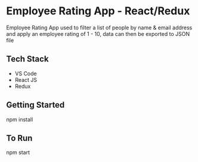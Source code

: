 # Employee Rating App - React/Redux
 Employee Rating App used to filter a list of people by name & email address and apply an employee rating of 1 - 10, data can then be exported to JSON file
 
## Tech Stack

- VS Code
- React JS
- Redux

## Getting Started

npm install

## To Run

npm start

